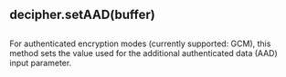## decipher.setAAD(buffer)

## 

For authenticated encryption modes (currently supported: GCM), this
method sets the value used for the additional authenticated data (AAD) input
parameter.